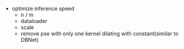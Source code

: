 - optimize inference speed
  - n / m
  - dataloader
  - scale
  - remove pse with only one kernel dilating with constant(similar to DBNet)